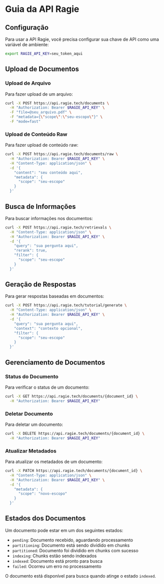 # Guia da API Ragie

## Configuração

Para usar a API Ragie, você precisa configurar sua chave de API como uma variável de ambiente:

```bash
export RAGIE_API_KEY=seu_token_aqui
```

## Upload de Documentos

### Upload de Arquivo

Para fazer upload de um arquivo:

```bash
curl -X POST https://api.ragie.tech/documents \
  -H "Authorization: Bearer $RAGIE_API_KEY" \
  -F "file=@seu_arquivo.pdf" \
  -F "metadata={\"scope\":\"seu-escopo\"}" \
  -F "mode=fast"
```

### Upload de Conteúdo Raw

Para fazer upload de conteúdo raw:

```bash
curl -X POST https://api.ragie.tech/documents/raw \
  -H "Authorization: Bearer $RAGIE_API_KEY" \
  -H "Content-Type: application/json" \
  -d '{
    "content": "seu conteúdo aqui",
    "metadata": {
      "scope": "seu-escopo"
    }
  }'
```

## Busca de Informações

Para buscar informações nos documentos:

```bash
curl -X POST https://api.ragie.tech/retrievals \
  -H "Content-Type: application/json" \
  -H "Authorization: Bearer $RAGIE_API_KEY" \
  -d '{
    "query": "sua pergunta aqui",
    "rerank": true,
    "filter": {
      "scope": "seu-escopo"
    }
  }'
```

## Geração de Respostas

Para gerar respostas baseadas em documentos:

```bash
curl -X POST https://api.ragie.tech/tutorial/generate \
  -H "Content-Type: application/json" \
  -H "Authorization: Bearer $RAGIE_API_KEY" \
  -d '{
    "query": "sua pergunta aqui",
    "context": "contexto opcional",
    "filter": {
      "scope": "seu-escopo"
    }
  }'
```

## Gerenciamento de Documentos

### Status do Documento

Para verificar o status de um documento:

```bash
curl -X GET https://api.ragie.tech/documents/{document_id} \
  -H "Authorization: Bearer $RAGIE_API_KEY"
```

### Deletar Documento

Para deletar um documento:

```bash
curl -X DELETE https://api.ragie.tech/documents/{document_id} \
  -H "Authorization: Bearer $RAGIE_API_KEY"
```

### Atualizar Metadados

Para atualizar os metadados de um documento:

```bash
curl -X PATCH https://api.ragie.tech/documents/{document_id} \
  -H "Content-Type: application/json" \
  -H "Authorization: Bearer $RAGIE_API_KEY" \
  -d '{
    "metadata": {
      "scope": "novo-escopo"
    }
  }'
```

## Estados dos Documentos

Um documento pode estar em um dos seguintes estados:

- `pending`: Documento recebido, aguardando processamento
- `partitioning`: Documento está sendo dividido em chunks
- `partitioned`: Documento foi dividido em chunks com sucesso
- `indexing`: Chunks estão sendo indexados
- `indexed`: Documento está pronto para busca
- `failed`: Ocorreu um erro no processamento

O documento está disponível para busca quando atinge o estado `indexed`.
